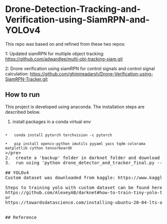 # Drone-Detection-Tracking-and-Verification-using-SiamRPN-and-YOLOv4

This repo was based on and refined from these two repos:

1: Updated siamRPN for multiple object tracking: https://github.com/adwardlee/multi-obj-tracking-siam.git

2: Drone verification using siamRPN for control signals and control signal calculation: https://github.com/ghimireadarsh/Drone-Verification-using-SiamRPN-Tracker.git

## How to run
This project is developed using anaconda. The installation steps are described below.
1.	install packages in a conda virtual env
<pre><code>
•	conda install pytorch torchvision -c pytorch

•	pip install opencv-python imutils pyyaml yacs tqdm colorama matplotlib cython tensorboardX
</code>>/pre>
2.	create a 'backup' folder in darknet folder and download the yolov4 weights to the same folder.
3.	run using 'python drone_detector_and_tracker_final.py --boxnum 2' to track 2 objects.

## YOLOv4
Custom dataset was downloaded from kaggle: https://www.kaggle.com/dasmehdixtr/drone-dataset-uav

Steps to training yolo with custom dataset can be found here: 
https://github.com/AlexeyAB/darknet#how-to-train-tiny-yolo-to-detect-your-custom-objects 
or 
https://towardsdatascience.com/installing-ubuntu-20-04-lts-and-running-yolov4-and-yolov5-on-it-2ca0c93e244a


## Reference
